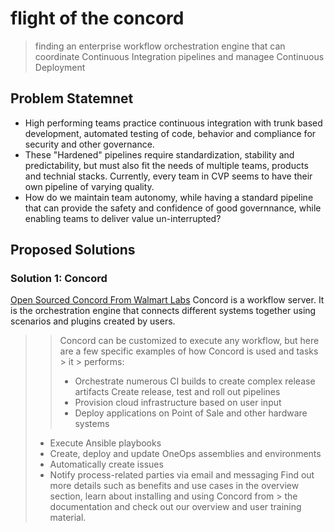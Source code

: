 # flight of the concord
> finding an enterprise workflow orchestration engine that can coordinate Continuous Integration pipelines and managee Continuous Deployment  

## Problem Statemnet
- High performing teams practice continuous integration with trunk based development, automated testing of code, behavior and compliance for security and other governance. 
- These "Hardened" pipelines require standardization, stability and predictability, but must also fit the needs of multiple teams, products and technial stacks. Currently, every team in CVP seems to have their own pipeline of varying quality.
- How do we maintain team autonomy, while having a standard pipeline that can provide the safety and confidence of good governnance, while enabling teams to deliver value un-interrupted? 

## Proposed Solutions
### Solution 1: Concord
 [Open Sourced Concord From Walmart Labs](https://concord.walmartlabs.com/)
 Concord is a workflow server. It is the orchestration engine that connects different systems together using scenarios and plugins created by users.

> > Concord can be customized to execute any workflow, but here are a few specific examples of how Concord is used and tasks > it > performs:
> > - Orchestrate numerous CI builds to create complex release artifacts
>  Create release, test and roll out pipelines
> > - Provision cloud infrastructure based on user input
> > - Deploy applications on Point of Sale and other hardware systems
> - Execute Ansible playbooks
> - Create, deploy and update OneOps assemblies and environments
> - Automatically create issues
> - Notify process-related parties via email and messaging
> Find out more details such as benefits and use cases in the overview section, learn about installing and using Concord from > the documentation and check out our overview and user training material.
